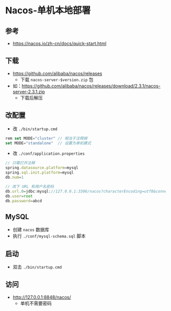 # Nacos-单机本地部署

## 参考
- https://nacos.io/zh-cn/docs/quick-start.html


## 下载
- https://github.com/alibaba/nacos/releases
  - 下载 `nacos-server-$version.zip` 包
- 如：https://github.com/alibaba/nacos/releases/download/2.3.1/nacos-server-2.3.1.zip
  - 下载后解压


## 改配置
- 改 `./bin/startup.cmd`
```js
rem set MODE="cluster" // 相当于注释掉
set MODE="standalone"  // 设置为单机模式
```

- 改 `./conf/application.properties`
```js
// 只需打开注释
spring.datasource.platform=mysql
spring.sql.init.platform=mysql
db.num=1

// 改下 URL 和用户名密码
db.url.0=jdbc:mysql://127.0.0.1:3306/nacos?characterEncoding=utf8&connectTimeout=1000&socketTimeout=3000&autoReconnect=true&useUnicode=true&useSSL=false&serverTimezone=GMT%2B8
db.user=root
db.password=abcd
```


## MySQL
- 创建 `nacos` 数据库
- 执行 `./conf/mysql-schema.sql` 脚本


## 启动
- 双击 `./bin/startup.cmd`


## 访问
- http://127.0.0.1:8848/nacos/
  - 单机不需要密码